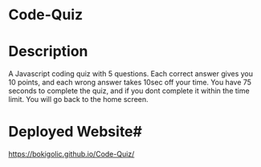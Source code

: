 # Code-Quiz


# Description
A Javascript coding quiz with 5 questions. Each correct answer gives you 10 points, and each wrong answer takes 10sec off your time. You have 75 seconds to complete the quiz, and if you dont complete it within the time limit. You will go back to the home screen.

# Deployed Website# 
 https://bokigolic.github.io/Code-Quiz/

